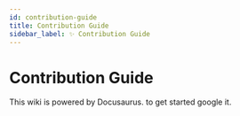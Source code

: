 ```yaml
---
id: contribution-guide
title: Contribution Guide
sidebar_label: ✨ Contribution Guide
---
```


# Contribution Guide

This wiki is powered by Docusaurus. to get started google it.
